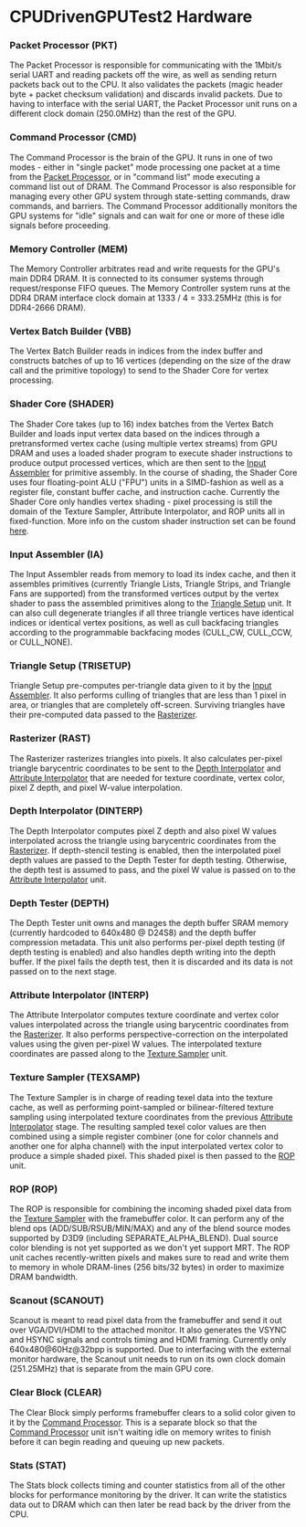 # CPUDrivenGPUTest2 Hardware

### Packet Processor (PKT)

The Packet Processor is responsible for communicating with the 1Mbit/s serial UART and reading packets off the wire, as well as sending return packets back out to the CPU. It also validates the packets (magic header byte + packet checksum validation) and discards invalid packets. Due to having to interface with the serial UART, the Packet Processor unit runs on a different clock domain (250.0MHz) than the rest of the GPU.

### Command Processor (CMD)

The Command Processor is the brain of the GPU. It runs in one of two modes - either in "single packet" mode processing one packet at a time from the [Packet Processor](#Packet-Processor-PKT), or in "command list" mode executing a command list out of DRAM. The Command Processor is also responsible for managing every other GPU system through state-setting commands, draw commands, and barriers. The Command Processor additionally monitors the GPU systems for "idle" signals and can wait for one or more of these idle signals before proceeding.

### Memory Controller (MEM)

The Memory Controller arbitrates read and write requests for the GPU's main DDR4 DRAM. It is connected to its consumer systems through request/response FIFO queues. The Memory Controller system runs at the DDR4 DRAM interface clock domain at 1333 / 4 = 333.25MHz (this is for DDR4-2666 DRAM).

### Vertex Batch Builder (VBB)

The Vertex Batch Builder reads in indices from the index buffer and constructs batches of up to 16 vertices (depending on the size of the draw call and the primitive topology) to send to the Shader Core for vertex processing.

### Shader Core (SHADER)

The Shader Core takes (up to 16) index batches from the Vertex Batch Builder and loads input vertex data based on the indices through a pretransformed vertex cache (using multiple vertex streams) from GPU DRAM and uses a loaded shader program to execute shader instructions to produce output processed vertices, which are then sent to the [Input Assembler](#Input-Assembler-IA) for primitive assembly. In the course of shading, the Shader Core uses four floating-point ALU ("FPU") units in a SIMD-fashion as well as a register file, constant buffer cache, and instruction cache. Currently the Shader Core only handles vertex shading - pixel processing is still the domain of the Texture Sampler, Attribute Interpolator, and ROP units all in fixed-function. More info on the custom shader instruction set can be found [here](ShaderISA.md).

### Input Assembler (IA)

The Input Assembler reads from memory to load its index cache, and then it assembles primitives (currently Triangle Lists, Triangle Strips, and Triangle Fans are supported) from the transformed vertices output by the vertex shader to pass the assembled primitives along to the [Triangle Setup](#Triangle-Setup-TRISETUP) unit. It can also cull degenerate triangles if all three triangle vertices have identical indices or identical vertex positions, as well as cull backfacing triangles according to the programmable backfacing modes (CULL_CW, CULL_CCW, or CULL_NONE).

### Triangle Setup (TRISETUP)

Triangle Setup pre-computes per-triangle data given to it by the [Input Assembler](#Input-Assembler-IA). It also performs culling of triangles that are less than 1 pixel in area, or triangles that are completely off-screen. Surviving triangles have their pre-computed data passed to the [Rasterizer](#Rasterizer-RAST).

### Rasterizer (RAST)

The Rasterizer rasterizes triangles into pixels. It also calculates per-pixel triangle barycentric coordinates to be sent to the [Depth Interpolator](#Depth-Interpolator-DINTERP) and [Attribute Interpolator](#Attribute-Interpolator-INTERP) that are needed for texture coordinate, vertex color, pixel Z depth, and pixel W-value interpolation.

### Depth Interpolator (DINTERP)

The Depth Interpolator computes pixel Z depth and also pixel W values interpolated across the triangle using barycentric coordinates from the [Rasterizer](#Rasterizer-RAST). If depth-stencil testing is enabled, then the interpolated pixel depth values are passed to the Depth Tester for depth testing. Otherwise, the depth test is assumed to pass, and the pixel W value is passed on to the [Attribute Interpolator](#Attribute-Interpolator-INTERP) unit.

### Depth Tester (DEPTH)

The Depth Tester unit owns and manages the depth buffer SRAM memory (currently hardcoded to 640x480 @ D24S8) and the depth buffer compression metadata. This unit also performs per-pixel depth testing (if depth testing is enabled) and also handles depth writing into the depth buffer. If the pixel fails the depth test, then it is discarded and its data is not passed on to the next stage.

### Attribute Interpolator (INTERP)

The Attribute Interpolator computes texture coordinate and vertex color values interpolated across the triangle using barycentric coordinates from the [Rasterizer](#Rasterizer-RAST). It also performs perspective-correction on the interpolated values using the given per-pixel W values. The interpolated texture coordinates are passed along to the [Texture Sampler](#Texture-Sampler-TEXSAMP) unit.

### Texture Sampler (TEXSAMP)

The Texture Sampler is in charge of reading texel data into the texture cache, as well as performing point-sampled or bilinear-filtered texture sampling using interpolated texture coordinates from the previous [Attribute Interpolator](#Attribute-Interpolator-INTERP) stage. The resulting sampled texel color values are then combined using a simple register combiner (one for color channels and another one for alpha channel) with the input interpolated vertex color to produce a simple shaded pixel. This shaded pixel is then passed to the [ROP](#ROP-ROP) unit.

### ROP (ROP)

The ROP is responsible for combining the incoming shaded pixel data from the [Texture Sampler](#Texture-Sampler-TEXSAMP) with the framebuffer color. It can perform any of the blend ops (ADD/SUB/RSUB/MIN/MAX) and any of the blend source modes supported by D3D9 (including SEPARATE_ALPHA_BLEND). Dual source color blending is not yet supported as we don't yet support MRT. The ROP unit caches recently-written pixels and makes sure to read and write them to memory in whole DRAM-lines (256 bits/32 bytes) in order to maximize DRAM bandwidth.

### Scanout (SCANOUT)

Scanout is meant to read pixel data from the framebuffer and send it out over VGA/DVI/HDMI to the attached monitor. It also generates the VSYNC and HSYNC signals and controls timing and HDMI framing. Currently only 640x480@60Hz@32bpp is supported. Due to interfacing with the external monitor hardware, the Scanout unit needs to run on its own clock domain (251.25MHz) that is separate from the main GPU core.

### Clear Block (CLEAR)

The Clear Block simply performs framebuffer clears to a solid color given to it by the [Command Processor](#Command-Processor-CMD). This is a separate block so that the [Command Processor](#Command-Processor-CMD) unit isn't waiting idle on memory writes to finish before it can begin reading and queuing up new packets.

### Stats (STAT)

The Stats block collects timing and counter statistics from all of the other blocks for performance monitoring by the driver. It can write the statistics data out to DRAM which can then later be read back by the driver from the CPU.
